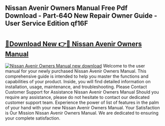 ## Nissan Avenir Owners Manual Free Pdf Download - Part-64O New Repair Owner Guide - User Service Edition qf16F

# <h2><a href="http://bc62061.oget.top/?id=Nissan+Avenir+Owners+Manual">🔗Download New 👉🔴 Nissan Avenir Owners Manual</a></h2>

[![Nissan Avenir Owners Manual new download](https://i.imgur.com/5g1atiW.png)](http://bc62061.oget.top/?id=Nissan+Avenir+Owners+Manual)
Welcome to the user manual for your newly purchased Nissan Avenir Owners Manual. This comprehensive guide is intended to help you master the functions and capabilities of your product. Inside, you will find detailed information on installation, usage, maintenance, and troubleshooting. Please Contact Customer Support for Assistance Nissan Avenir Owners Manual Should you require any assistance, please do not hesitate to contact our dedicated customer support team. Experience the power of list of features in the palm of your hand with your new Nissan Avenir Owners Manual. Your Satisfaction is Our Mission Nissan Avenir Owners Manual. We are dedicated to ensuring your complete satisfaction.

